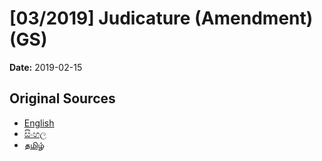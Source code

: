 # [03/2019] Judicature  (Amendment) (GS)

**Date:** 2019-02-15

## Original Sources

- [English](https://documents.gov.lk/view/bills/2019/2/03-2019_E.pdf)
- [සිංහල](https://documents.gov.lk/view/bills/2019/2/03-2019_S.pdf)
- [தமிழ்](https://documents.gov.lk/view/bills/2019/2/03-2019_T.pdf)
